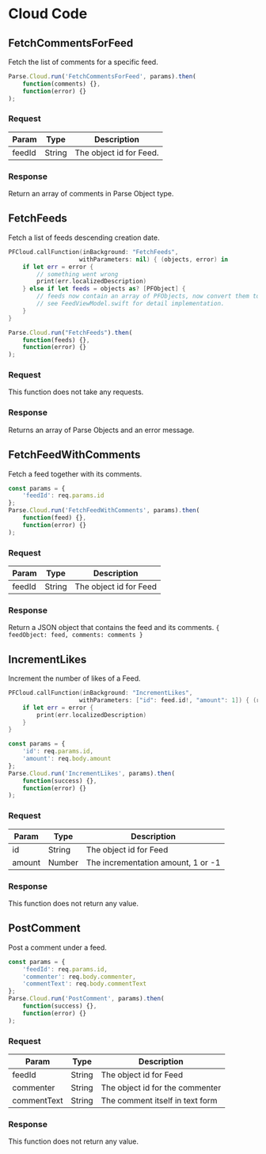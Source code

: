 # Cloud Code

## FetchCommentsForFeed

Fetch the list of comments for a specific feed.

```javascript
Parse.Cloud.run('FetchCommentsForFeed', params).then(
    function(comments) {},
    function(error) {}
);
```

### Request

Param | Type | Description
--------- | ------- | -----------
feedId | String | The object id for Feed.

### Response

Return an array of comments in Parse Object type.

## FetchFeeds

Fetch a list of feeds descending creation date.

```swift
PFCloud.callFunction(inBackground: "FetchFeeds", 
                    withParameters: nil) { (objects, error) in
    if let err = error {
        // something went wrong
        print(err.localizedDescription)
    } else if let feeds = objects as? [PFObject] {
        // feeds now contain an array of PFObjects, now convert them to Feeds
        // see FeedViewModel.swift for detail implementation.
    }
}
```

```javascript
Parse.Cloud.run("FetchFeeds").then(
    function(feeds) {},
    function(error) {}
);
```

### Request

This function does not take any requests.

### Response

Returns an array of Parse Objects and an error message. 

## FetchFeedWithComments

Fetch a feed together with its comments.

```javascript
const params = { 
    'feedId': req.params.id 
};
Parse.Cloud.run('FetchFeedWithComments', params).then(
    function(feed) {},
    function(error) {}
);
```

### Request

Param | Type | Description
--------- | ------- | -----------
feedId | String | The object id for Feed

### Response

Return a JSON object that contains the feed and its comments.
`{
  feedObject: feed,
  comments: comments
}`

## IncrementLikes

Increment the number of likes of a Feed.

```swift
PFCloud.callFunction(inBackground: "IncrementLikes",
                    withParameters: ["id": feed.id!, "amount": 1]) { (res, error) in
    if let err = error {
        print(err.localizedDescription)
    }
}
```

```javascript
const params = { 
    'id': req.params.id, 
    'amount': req.body.amount
};
Parse.Cloud.run('IncrementLikes', params).then(
    function(success) {},
    function(error) {}
);
```

### Request

Param | Type | Description
--------- | ------- | -----------
id | String | The object id for Feed
amount | Number | The incrementation amount, 1 or -1

### Response

This function does not return any value.

## PostComment 

Post a comment under a feed.

```javascript
const params = { 
    'feedId': req.params.id, 
    'commenter': req.body.commenter, 
    'commentText': req.body.commentText
};
Parse.Cloud.run('PostComment', params).then(
    function(success) {},
    function(error) {}
);
```

### Request

Param | Type | Description
--------- | ------- | -----------
feedId | String | The object id for Feed
commenter | String | The object id for the commenter
commentText | String | The comment itself in text form

### Response

This function does not return any value.
